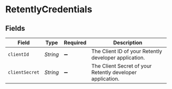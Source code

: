 # RetentlyCredentials


## Fields

| Field                                                     | Type                                                      | Required                                                  | Description                                               |
| --------------------------------------------------------- | --------------------------------------------------------- | --------------------------------------------------------- | --------------------------------------------------------- |
| `clientId`                                                | *String*                                                  | :heavy_minus_sign:                                        | The Client ID of your Retently developer application.     |
| `clientSecret`                                            | *String*                                                  | :heavy_minus_sign:                                        | The Client Secret of your Retently developer application. |